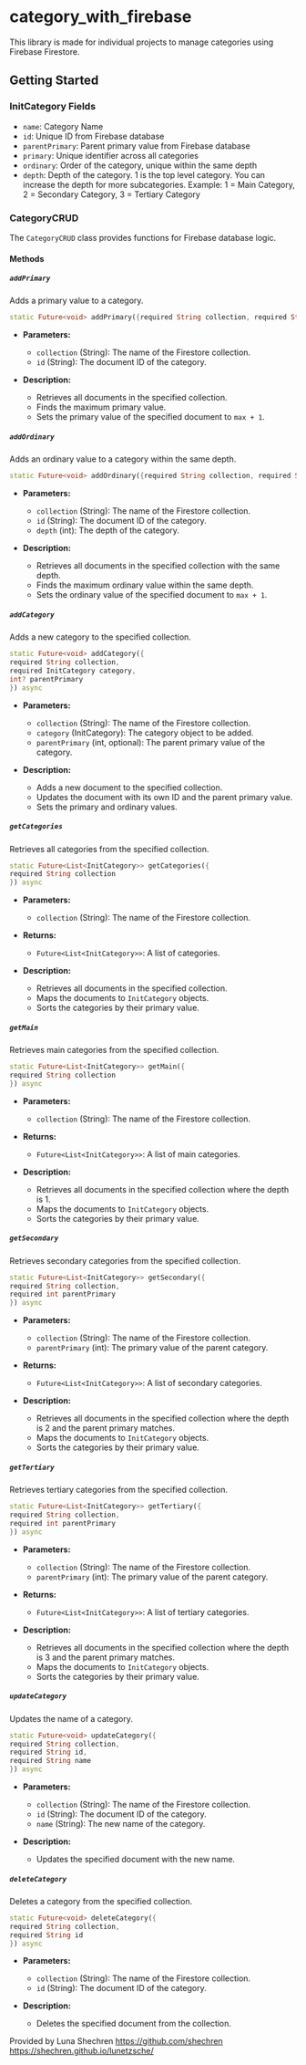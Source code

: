 # category_with_firebase

This library is made for individual projects to manage categories using Firebase Firestore.

## Getting Started

### InitCategory Fields

- `name`: Category Name
- `id`: Unique ID from Firebase database
- `parentPrimary`: Parent primary value from Firebase database
- `primary`: Unique identifier across all categories
- `ordinary`: Order of the category, unique within the same depth
- `depth`: Depth of the category. 1 is the top level category. You can increase the depth for more subcategories. Example: 1 = Main Category, 2 = Secondary Category, 3 = Tertiary Category

### CategoryCRUD

The `CategoryCRUD` class provides functions for Firebase database logic.

#### Methods

##### `addPrimary`

Adds a primary value to a category.

```dart
static Future<void> addPrimary({required String collection, required String id}) async
```

- **Parameters:**
  - `collection` (String): The name of the Firestore collection.
  - `id` (String): The document ID of the category.

- **Description:**
  - Retrieves all documents in the specified collection.
  - Finds the maximum primary value.
  - Sets the primary value of the specified document to `max + 1`.

##### `addOrdinary`

Adds an ordinary value to a category within the same depth.

```dart
static Future<void> addOrdinary({required String collection, required String id, required int depth}) async
```

- **Parameters:**
  - `collection` (String): The name of the Firestore collection.
  - `id` (String): The document ID of the category.
  - `depth` (int): The depth of the category.

- **Description:**
  - Retrieves all documents in the specified collection with the same depth.
  - Finds the maximum ordinary value within the same depth.
  - Sets the ordinary value of the specified document to `max + 1`.

##### `addCategory`

Adds a new category to the specified collection.

```dart
static Future<void> addCategory({
required String collection,
required InitCategory category,
int? parentPrimary
}) async
```

- **Parameters:**
  - `collection` (String): The name of the Firestore collection.
  - `category` (InitCategory): The category object to be added.
  - `parentPrimary` (int, optional): The parent primary value of the category.

- **Description:**
  - Adds a new document to the specified collection.
  - Updates the document with its own ID and the parent primary value.
  - Sets the primary and ordinary values.

##### `getCategories`

Retrieves all categories from the specified collection.

```dart
static Future<List<InitCategory>> getCategories({
required String collection
}) async
```

- **Parameters:**
  - `collection` (String): The name of the Firestore collection.

- **Returns:**
  - `Future<List<InitCategory>>`: A list of categories.

- **Description:**
  - Retrieves all documents in the specified collection.
  - Maps the documents to `InitCategory` objects.
  - Sorts the categories by their primary value.

##### `getMain`

Retrieves main categories from the specified collection.

```dart
static Future<List<InitCategory>> getMain({
required String collection
}) async
```

- **Parameters:**
  - `collection` (String): The name of the Firestore collection.

- **Returns:**
  - `Future<List<InitCategory>>`: A list of main categories.

- **Description:**
  - Retrieves all documents in the specified collection where the depth is 1.
  - Maps the documents to `InitCategory` objects.
  - Sorts the categories by their primary value.

##### `getSecondary`

Retrieves secondary categories from the specified collection.

```dart
static Future<List<InitCategory>> getSecondary({
required String collection,
required int parentPrimary
}) async
```

- **Parameters:**
  - `collection` (String): The name of the Firestore collection.
  - `parentPrimary` (int): The primary value of the parent category.

- **Returns:**
  - `Future<List<InitCategory>>`: A list of secondary categories.

- **Description:**
  - Retrieves all documents in the specified collection where the depth is 2 and the parent primary matches.
  - Maps the documents to `InitCategory` objects.
  - Sorts the categories by their primary value.

##### `getTertiary`

Retrieves tertiary categories from the specified collection.

```dart
static Future<List<InitCategory>> getTertiary({
required String collection,
required int parentPrimary
}) async
```

- **Parameters:**
  - `collection` (String): The name of the Firestore collection.
  - `parentPrimary` (int): The primary value of the parent category.

- **Returns:**
  - `Future<List<InitCategory>>`: A list of tertiary categories.

- **Description:**
  - Retrieves all documents in the specified collection where the depth is 3 and the parent primary matches.
  - Maps the documents to `InitCategory` objects.
  - Sorts the categories by their primary value.

##### `updateCategory`

Updates the name of a category.

```dart
static Future<void> updateCategory({
required String collection,
required String id,
required String name
}) async
```

- **Parameters:**
  - `collection` (String): The name of the Firestore collection.
  - `id` (String): The document ID of the category.
  - `name` (String): The new name of the category.

- **Description:**
  - Updates the specified document with the new name.

##### `deleteCategory`

Deletes a category from the specified collection.

```dart
static Future<void> deleteCategory({
required String collection,
required String id
}) async
```

- **Parameters:**
  - `collection` (String): The name of the Firestore collection.
  - `id` (String): The document ID of the category.

- **Description:**
  - Deletes the specified document from the collection.

Provided by Luna Shechren
https://github.com/shechren
https://shechren.github.io/lunetzsche/
